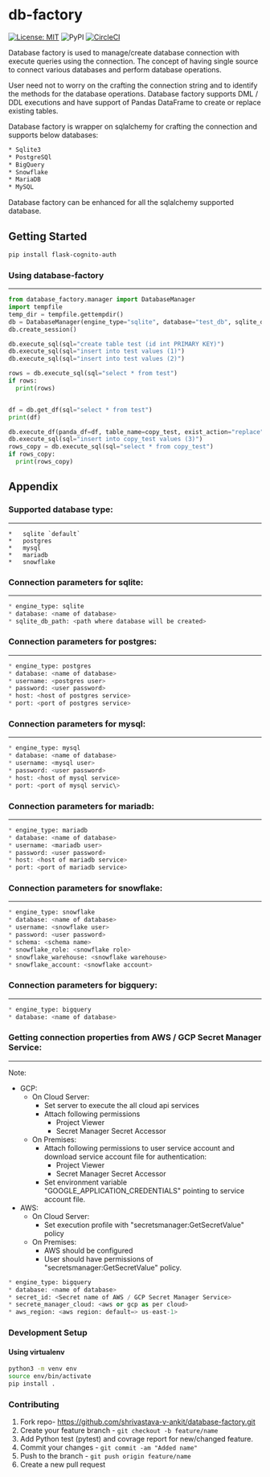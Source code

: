 # db-factory

[![License: MIT](https://img.shields.io/badge/License-MIT-yellow.svg)](https://opensource.org/licenses/MIT)
![PyPI](https://img.shields.io/pypi/v/database-factory)
[![CircleCI](https://circleci.com/gh/shrivastava-v-ankit/database-factory.svg?style=svg)](https://circleci.com/gh/shrivastava-v-ankit/database-factory)



Database factory is used to manage/create database connection with execute queries using the connection.
The concept of having single source to connect various databases and perform database operations.

User need not to worry on the crafting the connection string and to identify the methods for the database operations.
Database factory supports DML / DDL executions and have support of Pandas DataFrame to create or replace existing tables.

Database factory is wrapper on sqlalchemy for crafting the connection and supports below databases:

```bash
* Sqlite3
* PostgreSQl
* BigQuery
* Snowflake
* MariaDB
* MySQL
```
Database factory can be enhanced for all the sqlalchemy supported database.

## Getting Started

```bash
pip install flask-cognito-auth
```

### Using database-factory
-----
```python
from database_factory.manager import DatabaseManager
import tempfile
temp_dir = tempfile.gettempdir()
db = DatabaseManager(engine_type="sqlite", database="test_db", sqlite_db_path=temp_dir)
db.create_session()

db.execute_sql(sql="create table test (id int PRIMARY KEY)")
db.execute_sql(sql="insert into test values (1)")
db.execute_sql(sql="insert into test values (2)")

rows = db.execute_sql(sql="select * from test")
if rows:
  print(rows)


df = db.get_df(sql="select * from test")
print(df)

db.execute_df(panda_df=df, table_name=copy_test, exist_action="replace")
db.execute_sql(sql="insert into copy_test values (3)")
rows_copy = db.execute_sql(sql="select * from copy_test")
if rows_copy:
  print(rows_copy)
```

## Appendix
### Supported database type:
----
```
*   sqlite `default`
*   postgres
*   mysql
*   mariadb
*   snowflake
```

### Connection parameters for sqlite:
-----
```python
* engine_type: sqlite
* database: <name of database>
* sqlite_db_path: <path where database will be created>
```

### Connection parameters for postgres:
-----
```python
* engine_type: postgres
* database: <name of database>
* username: <postgres user>
* password: <user password>
* host: <host of postgres service>
* port: <port of postgres service>
```

### Connection parameters for mysql:
-----
```python
* engine_type: mysql
* database: <name of database>
* username: <mysql user>
* password: <user password>
* host: <host of mysql service>
* port: <port of mysql servic\>
```

### Connection parameters for mariadb:
-----
```python
* engine_type: mariadb
* database: <name of database>
* username: <mariadb user>
* password: <user password>
* host: <host of mariadb service>
* port: <port of mariadb service>
```

### Connection parameters for snowflake:
-----
```python
* engine_type: snowflake
* database: <name of database>
* username: <snowflake user>
* password: <user password>
* schema: <schema name>
* snowflake_role: <snowflake role>
* snowflake_warehouse: <snowflake warehouse>
* snowflake_account: <snowflake account>
```

### Connection parameters for bigquery:
-----
```python
* engine_type: bigquery
* database: <name of database>
```

### Getting connection properties from AWS / GCP Secret Manager Service:
-----
Note:
* GCP: 
   * On Cloud Server:
       * Set server to execute the all cloud api services
       * Attach following permissions
          * Project Viewer
          * Secret Manager Secret Accessor
   * On Premises:
       * Attach following permissions to user service account and download service account file for authentication:
          * Project Viewer
          * Secret Manager Secret Accessor
       * Set environment variable "GOOGLE_APPLICATION_CREDENTIALS" pointing to service account file.
* AWS:
   * On Cloud Server:
      * Set execution profile with "secretsmanager:GetSecretValue" policy
   * On Premises:
      * AWS should be configured
      * User should have permissions of "secretsmanager:GetSecretValue" policy.

```python
* engine_type: bigquery
* database: <name of database>
* secret_id: <Secret name of AWS / GCP Secret Manager Service>
* secrete_manager_cloud: <aws or gcp as per cloud>
* aws_region: <aws region: default=> us-east-1>
```


### Development Setup

#### Using virtualenv

```bash
python3 -m venv env
source env/bin/activate
pip install .
```

### Contributing

1. Fork repo- https://github.com/shrivastava-v-ankit/database-factory.git
2. Create your feature branch - `git checkout -b feature/name`
3. Add Python test (pytest) and covrage report for new/changed feature.
4. Commit your changes - `git commit -am "Added name"`
5. Push to the branch - `git push origin feature/name`
6. Create a new pull request


